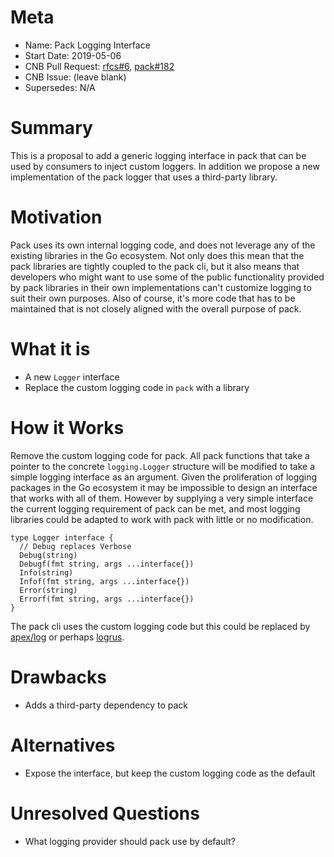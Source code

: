 # Meta
[meta]: #meta
- Name: Pack Logging Interface
- Start Date: 2019-05-06
- CNB Pull Request: [rfcs#6](https://github.com/buildpacks/rfcs/pull/6), [pack#182](https://github.com/buildpacks/pack/pull/182)
- CNB Issue: (leave blank)
- Supersedes: N/A

# Summary
[summary]: #summary

This is a proposal to add a generic logging interface in pack that can be used by consumers to inject custom loggers. In addition we propose a new implementation of the pack logger that uses a third-party library.

# Motivation
[motivation]: #motivation

Pack uses its own internal logging code, and does not leverage any of the existing libraries in the Go ecosystem.  Not only does this mean that the pack libraries are tightly coupled to the pack cli, but it also means that developers who might want to use some of the public functionality provided by pack libraries in their own implementations can't customize logging to suit their own purposes. Also of course, it's more code that has to be maintained that is not closely aligned with the overall purpose of pack.

# What it is
[what-it-is]: #what-it-is

- A new `Logger` interface
- Replace the custom logging code in `pack` with a library

# How it Works
[how-it-works]: #how-it-works

Remove the custom logging code for pack.  All pack functions that take a pointer to the concrete `logging.Logger`  structure will be modified to take a simple logging interface as an argument.  Given the proliferation of logging packages in the Go ecosystem it may be impossible to design an interface that works with all of them. However by supplying a very simple interface the current logging requirement of pack can be met, and most logging libraries could be adapted to work with pack with little or no modification.

```
type Logger interface {
  // Debug replaces Verbose
  Debug(string)
  Debugf(fmt string, args ...interface{})
  Info(string)
  Infof(fmt string, args ...interface{})
  Error(string)
  Errorf(fmt string, args ...interface{})
}
```

The pack cli uses the custom logging code but this could be replaced by [apex/log](https://github.com/apex/log) or perhaps [logrus](https://github.com/sirupsen/logrus).

# Drawbacks
[drawbacks]: #drawbacks

- Adds a third-party dependency to pack

# Alternatives
[alternatives]: #alternatives

- Expose the interface, but keep the custom logging code as the default

# Unresolved Questions
[unresolved-questions]: #unresolved-questions

- What logging provider should pack use by default?
